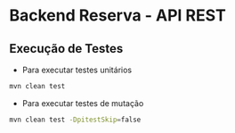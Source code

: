 # Backend Reserva - API REST

## Execução de Testes

- Para executar testes unitários

``` sh
mvn clean test
```

- Para executar testes de mutação

``` sh
mvn clean test -DpitestSkip=false
```